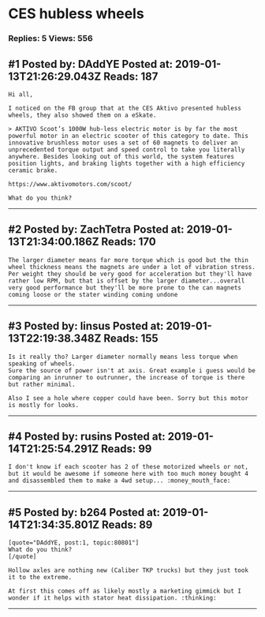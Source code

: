 # CES hubless wheels

### Replies: 5 Views: 556

## \#1 Posted by: DAddYE Posted at: 2019-01-13T21:26:29.043Z Reads: 187

```
Hi all,

I noticed on the FB group that at the CES Aktivo presented hubless wheels, they also showed them on a eSkate. 

> AKTIVO Scoot’s 1000W hub-less electric motor is by far the most powerful motor in an electric scooter of this category to date. This innovative brushless motor uses a set of 60 magnets to deliver an unprecedented torque output and speed control to take you literally anywhere. Besides looking out of this world, the system features position lights, and braking lights together with a high efficiency ceramic brake.

https://www.aktivomotors.com/scoot/

What do you think?
```

---
## \#2 Posted by: ZachTetra Posted at: 2019-01-13T21:34:00.186Z Reads: 170

```
The larger diameter means far more torque which is good but the thin wheel thickness means the magnets are under a lot of vibration stress.  Per weight they should be very good for acceleration but they'll have rather low RPM, but that is offset by the larger diameter...overall very good performance but they'll be more prone to the can magnets coming loose or the stater winding coming undone
```

---
## \#3 Posted by: linsus Posted at: 2019-01-13T22:19:38.348Z Reads: 155

```
Is it really tho? Larger diameter normally means less torque when speaking of wheels.
Sure the source of power isn't at axis. Great example i guess would be comparing an inrunner to outrunner, the increase of torque is there but rather minimal. 

Also I see a hole where copper could have been. Sorry but this motor is mostly for looks.
```

---
## \#4 Posted by: rusins Posted at: 2019-01-14T21:25:54.291Z Reads: 99

```
I don't know if each scooter has 2 of these motorized wheels or not, but it would be awesome if someone here with too much money bought 4 and disassembled them to make a 4wd setup... :money_mouth_face:
```

---
## \#5 Posted by: b264 Posted at: 2019-01-14T21:34:35.801Z Reads: 89

```
[quote="DAddYE, post:1, topic:80801"]
What do you think?
[/quote]

Hollow axles are nothing new (Caliber TKP trucks) but they just took it to the extreme.

At first this comes off as likely mostly a marketing gimmick but I wonder if it helps with stator heat dissipation. :thinking:
```

---
